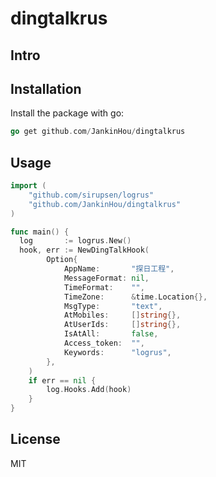 # dingtalkrus
## Intro


## Installation
Install the package with go:
```go
go get github.com/JankinHou/dingtalkrus
```

## Usage
```go
import (
    "github.com/sirupsen/logrus"
    "github.com/JankinHou/dingtalkrus"
)

func main() {
  log       := logrus.New()
  hook, err := NewDingTalkHook(
		Option{
			AppName:       "探日工程",
			MessageFormat: nil,
			TimeFormat:    "",
			TimeZone:      &time.Location{},
			MsgType:       "text",
			AtMobiles:     []string{},
			AtUserIds:     []string{},
			IsAtAll:       false,
			Access_token:  "",
			Keywords:      "logrus",
		},
	)
	if err == nil {
		log.Hooks.Add(hook)
	}
}
```


## License
MIT